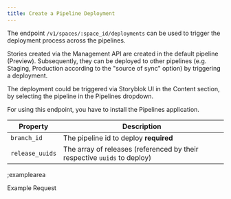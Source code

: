 ```yaml
---
title: Create a Pipeline Deployment
---
```


The endpoint `/v1/spaces/:space_id/deployments` can be used to trigger the deployment process across the pipelines.

Stories created via the Management API are created in the default pipeline (Preview). Subsequently, they can be deployed to other pipelines (e.g. Staging, Production according to the "source of sync" option) by triggering a deployment.

The deployment could be triggered via Storyblok UI in the Content section, by selecting the pipeline in the Pipelines dropdown.

For using this endpoint, you have to install the Pipelines application.

| Property | Description |
|---|---|
| `branch_id` | The pipeline id to deploy **required** |
| `release_uuids` | The array of releases (referenced by their respective `uuids` to deploy) |

;examplearea

Example Request

<RequestExample url="https://mapi.storyblok.com/v1/spaces/656/deployments/" httpMethod="POST" :requestObject='{
  "branch_id":1,
  "release_uuids":["1234-4567", "1234-4568"]
}'></RequestExample>
